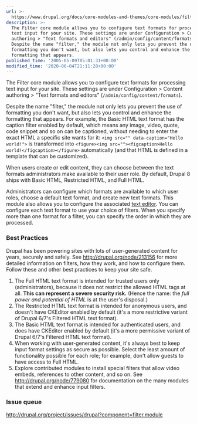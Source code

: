 ```yaml
---
url: >-
  https://www.drupal.org/docs/core-modules-and-themes/core-modules/filter-module/filter-module-overview
description: >-
  The Filter core module allows you to configure text formats for processing
  text input for your site. These settings are under Configuration > Content
  authoring > "Text formats and editors" (/admin/config/content/formats).
  Despite the name "filter," the module not only lets you prevent the use of
  formatting you don't want, but also lets you control and enhance the
  formatting that appears.
published_time: '2005-05-09T05:01:31+00:00'
modified_time: '2020-06-04T21:11:28+00:00'
---
```

The Filter core module allows you to configure text formats for processing text input for your site. These settings are under Configuration > Content authoring > "Text formats and editors" (`/admin/config/content/formats`).

Despite the name "filter," the module not only lets you prevent the use of formatting you don't want, but also lets you control and enhance the formatting that appears. For example, the Basic HTML text format has the caption filter enabled by default, which means any image, video, quote, code snippet and so on can be captioned, without needing to enter the exact HTML a specific site wants for it: `<img src="" data-caption="Hello world!">` is transformed into `<figure><img src=""><figcaption>Hello world!</figcaption></figure>` automatically (and that HTML is defined in a template that can be customized).

When users create or edit content, they can choose between the text formats administrators make available to their user role. By default, Drupal 8 ships with Basic HTML, Restricted HTML, and Full HTML.

Administrators can configure which formats are available to which user roles, choose a default text format, and create new text formats. This module also allows you to configure the associated [text editor](/documentation/modules/editor). You can configure each text format to use your choice of filters. When you specify more than one format for a filter, you can specify the order in which they are processed.

### Best Practices

Drupal has been powering sites with lots of user-generated content for years, securely and safely. See <http://drupal.org/node/213156> for more detailed information on filters, how they work, and how to configure them. Follow these and other best practices to keep your site safe.

1. The Full HTML text format is intended for trusted users only (administrators), because it does not restrict the allowed HTML tags at all. **This can represent a severe security risk.** (Hence the name: the _full power and potential of HTML_ is at the user's disposal.)
2. The Restricted HTML text format is intended for anonymous users, and doesn't have CKEditor enabled by default (it's a more restrictive variant of Drupal 6/7's Filtered HTML text format).
3. The Basic HTML text format is intended for authenticated users, and does have CKEditor enabled by default (it's a more permissive variant of Drupal 6/7's Filtered HTML text format).
4. When working with user-generated content, it's always best to keep input format settings as secure as possible. Select the least amount of functionality possible for each role; for example, don't allow guests to have access to Full HTML.
5. Explore contributed modules to install special filters that allow video embeds, references to other content, and so on. See <http://drupal.org/node/779080> for documentation on the many modules that extend and enhance input filters.

### Issue queue

<http://drupal.org/project/issues/drupal?component=filter.module>